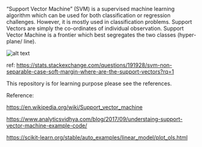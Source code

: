“Support Vector Machine” (SVM) is a supervised machine learning algorithm which can be used for both classification or regression challenges. However,  it is mostly used in classification problems. Support Vectors are simply the co-ordinates of individual observation. Support Vector Machine is a frontier which best segregates the two classes (hyper-plane/ line).


![alt text](https://i.stack.imgur.com/0gytt.png)

ref: https://stats.stackexchange.com/questions/191928/svm-non-separable-case-soft-margin-where-are-the-support-vectors?rq=1


This repository is for learning purpose please see the references. 

Reference: 

https://en.wikipedia.org/wiki/Support_vector_machine

https://www.analyticsvidhya.com/blog/2017/09/understaing-support-vector-machine-example-code/

https://scikit-learn.org/stable/auto_examples/linear_model/plot_ols.html
